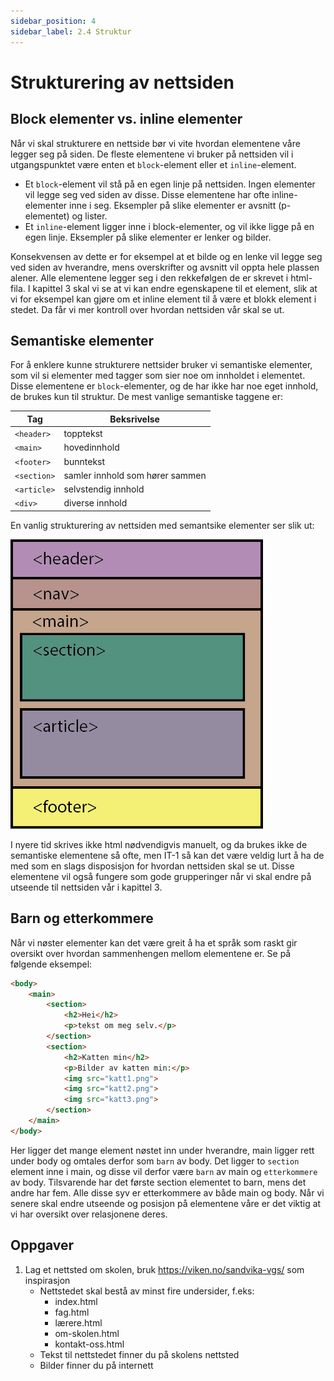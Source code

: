 ```yaml
---
sidebar_position: 4
sidebar_label: 2.4 Struktur
---
```


# Strukturering av nettsiden

## Block elementer vs. inline elementer

Når vi skal strukturere en nettside bør vi vite hvordan elementene våre legger seg på siden.
De fleste elementene vi bruker på nettsiden vil i utgangspunktet være enten et `block`-element eller et `inline`-element.

- Et `block`-element vil stå på en egen linje på nettsiden. Ingen elementer vil legge seg ved siden av disse. Disse elementene har ofte inline-elementer inne i seg. Eksempler på slike elementer er avsnitt (p-elementet) og lister.
- Et `inline`-element ligger inne i block-elementer, og vil ikke ligge på en egen linje. Eksempler på slike elementer er lenker og bilder.

Konsekvensen av dette er for eksempel at et bilde og en lenke vil legge seg ved siden av hverandre, mens overskrifter og avsnitt vil oppta hele plassen alener. Alle elementene legger seg i den rekkefølgen de er skrevet i html-fila. I kapittel 3 skal vi se at vi kan endre egenskapene til et element, slik at vi for eksempel kan gjøre om et inline element til å være et blokk element i stedet. Da får vi mer kontroll over hvordan nettsiden vår skal se ut.

## Semantiske elementer

For å enklere kunne strukturere nettsider bruker vi semantiske elementer, som vil si elementer med tagger som sier noe om innholdet i elementet.
Disse elementene er `block`-elementer, og de har ikke har noe eget innhold, de brukes kun til struktur.
De mest vanlige semantiske taggene er:

| Tag       | Beksrivelse |
|-----------|-------------|
|`<header>` |topptekst|
|`<main>`   |hovedinnhold|
|`<footer>` |bunntekst|
|`<section>`|samler innhold som hører sammen|
|`<article>`|selvstendig innhold|
|`<div>`    |diverse innhold|

En vanlig strukturering av nettsiden med semantsike elementer ser slik ut:

![Semantiske tagger](./bilder/2_4%20-%20struktur/semantiske-tagger.png)

I nyere tid skrives ikke html nødvendigvis manuelt, og da brukes ikke de semantiske elementene så ofte, men IT-1 så kan det være veldig lurt å ha de med som en slags disposisjon for hvordan nettsiden skal se ut. Disse elementene vil også fungere som gode grupperinger når vi skal endre på utseende til nettsiden vår i kapittel 3.

## Barn og etterkommere

Når vi nøster elementer kan det være greit å ha et språk som raskt gir oversikt over hvordan sammenhengen mellom elementene er. Se på følgende eksempel:

```html
<body>
    <main>
        <section>
            <h2>Hei</h2>
            <p>tekst om meg selv.</p>
        </section>
        <section>
            <h2>Katten min</h2>
            <p>Bilder av katten min:</p>
            <img src="katt1.png">
            <img src="katt2.png">
            <img src="katt3.png">
        </section>
    </main>
</body>
```

Her ligger det mange element nøstet inn under hverandre, main ligger rett under body og omtales derfor som `barn` av body. Det ligger to `section` element inne i main, og disse vil derfor være `barn` av main og `etterkommere` av body. Tilsvarende har det første section elementet to barn, mens det andre har fem. Alle disse syv er etterkommere av både main og body. Når vi senere skal endre utseende og posisjon på elementene våre er det viktig at vi har oversikt over relasjonene deres.

## Oppgaver

1. Lag et nettsted om skolen, bruk https://viken.no/sandvika-vgs/ som inspirasjon
    - Nettstedet skal bestå av minst fire undersider, f.eks: 
      - index.html
      - fag.html
      - lærere.html
      - om-skolen.html
      - kontakt-oss.html
    - Tekst til nettstedet finner du på skolens nettsted
    - Bilder finner du på internett
